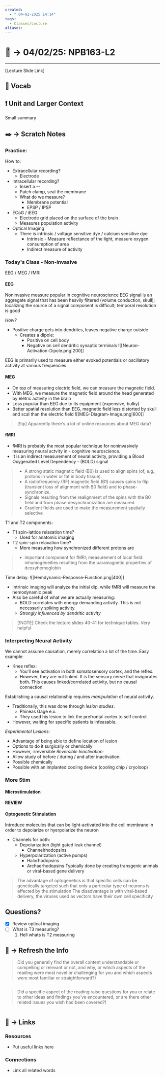 ```yaml
---
created:
  - " 04-02-2025 14:14"
tags:
  - Classes/Lecture
aliases:
---
```


# 📗 ->  04/02/25: NPB163-L2
---
[Lecture Slide Link]

## 🎤 Vocab



## ❗ Unit and Larger Context
Small summary




## ✒️ -> Scratch Notes
### Practice:
How to:
- Extracellular recording?
	- Electrode
- Intracellular recording?
	- Insert a --
	- Patch clamp, seal the membrane
	- What do we measure?
		- Membrane potential
		- EPSP / IPSP
- ECoG / iEEG
	- Electrode grid placed on the surface of the brain
	- Measures population activity
- Optical Imaging
	- There is intrinsic / voltage sensitive dye / calcium sensitive dye
		- Intrinsic - Measure reflectance of the light, measure oxygen consumption of area
		- Indirect measure of activity

### Today's Class - Non-invasive
EEG / MEG / fMRI

#### EEG
Noninvasive measure popular in cognitive neuroscience
EEG signal is an aggregate signal that has been heavily filtered (volume conduction, skull); localizing the source of a signal component is difficult; temporal resolution is good

*How?*
- Positive charge gets into dendrites, leaves negative charge outside
	- Creates a dipole:
		- Positive on cell body
		- Negative on cell dendritic synaptic terminals
![[Neuron-Activation-Dipole.png|200]]

EEG is primarily used to measure either evoked potentials or oscillatory activity at various frequencies


#### MEG
- On top of measuring electric field, we can measure the magnetic field. 
- With MEG, we measure the magnetic field around the head generated by eletric activity in the brain
- Less popular than EEG due to its equipment (expensive, bulky)
- Better spatial resolution than EEG, magnetic field less distorted by skull and scal than the electric field
![[MEG-Diagram-Image.png|600]]

> [!tip] Apparently there's a lot of online resources about MEG data? 


#### fMRI
- fMRI is probably the most popular technique for noninvasively measuring neural actvity in - cognitive neuroscience.
- It is an indirect measurement of neural activity, providing a Blood Oxygenated Level Dependency - (BOLD) signal

> - A strong static magnetic field (B0) is used to align spins (of, e.g., protons in water or fat in body tissue). 
> - A radiofrequency (RF) magnetic field (B1) causes spins to flip (transient loss of alignment with B0 field) and to phase-synchronize. 
> - Signals resulting from the realignment of the spins with the B0 field and from phase desynchronization are measured. 
> - Gradient fields are used to make the measurement spatially selective

T1 and T2 components:
- T1 spin-lattice relaxation time?
	- Used for anatomic imaging
- T2 spin-spin relaxation time?
	- More measuring how synchronized different protons are
> 	- important component for fMRI; measurement of local field inhomogeneities resulting from the paramagnetic properties of deoxyhemoglobin

Time delay:
![[Hemdynamic-Response-Function.png|400]]
- Intrinsic imaging will analyze the initial dip, while fMRI will measure the hemodynamic peak
- Also be careful of what we are actually measuring:
	- BOLD correlates with energy demanding activity. This is not necessarily spiking activity.
	- *Strongly influenced by dendritic activity*


> [!NOTE] Check the lecture slides 40-41 for technique tables. Very helpful


### Interpreting Neural Activity
We cannot assume causation, merely correlation a lot of the time.
Easy example:
- Knee reflex:
	- You'll see activation in both somatosensory cortex, and the reflex.
	- However, they are not linked. It is the sensory nerve that invigorates both. This causes linked/correlated activity, but no causal connection.

Establishing a causal relationship requires *manipulation* of neural activity.
- Traditionally, this was done through *lesion studies*.
	- Phineas Gage e.x.
	- They used his lesion to link the prefrontal cortex to self control.
- However, waiting for specific patients is infeasable.

*Experimental Lesions:*
- Advantage of being able to define location of lesion
- Options to do it surgically or chemically
- However, irreversible
*Reversible Inactivation:*
- Allow study of before / during / and after inactivation.
- Possible chemically
- Possible with an implanted cooling device (cooling chip / cryoloop)

### More Stim

#### Microstimulation
**REVIEW**
#### Optogenetic Stimulation
Introduce molecules that can be light-activated into the cell membrane in order to depolarize or hyerpolarize the neuron
- Channels for both:
	- Depolarization (light gated leak channel)
		- Channelrhodopsins
	- Hyperpolarization (active pumps)
		- Halorhodopsins
		- Archaerhodopsins
Typically done by creating transgenic animals or viral-based gene delivery

> The advantage of optogenetics is that specific cells can be genetically targeted such that only a particular type of neurons is affected by the stimulation
> The disadvantage is with viral-based delivery, the viruses used as vectors have their own cell specificity




## Questions?
- [X] Review optical imaging
- [ ] What is T3 measuring?
	1. Hell whats is T2 measuring





## 🧪 -> Refresh the Info
> Did you generally find the overall content understandable or compelling or relevant or not, and why, or which aspects of the reading were most novel or challenging for you and which aspects were most familiar or straightforward?)  
```

```

> Did a specific aspect of the reading raise questions for you or relate to other ideas and findings you’ve encountered, or are there other related issues you wish had been covered?)
```

```




## 🔗 -> Links
### Resources
- Put useful links here


### Connections
- Link all related words
